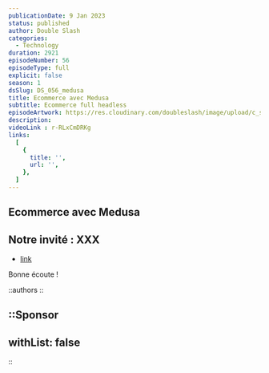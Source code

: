 ```yaml
---
publicationDate: 9 Jan 2023
status: published
author: Double Slash
categories:
  - Technology
duration: 2921
episodeNumber: 56
episodeType: full
explicit: false
season: 1
dsSlug: DS_056_medusa
title: Ecommerce avec Medusa
subtitle: Ecommerce full headless
episodeArtwork: https://res.cloudinary.com/doubleslash/image/upload/c_scale,w_200/v1673194437/episode/ART_56_medusa_una5ps.png
description: 
videoLink : r-RLxCmDRKg
links:
  [
    {
      title: '',
      url: '',
    },
  ]
---
```

## Ecommerce avec Medusa

## Notre invité : XXX

- [link](http)

Bonne écoute !

::authors
::

::Sponsor
---
withList: false
---
::
